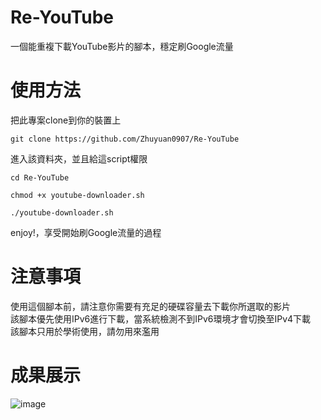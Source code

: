 # Re-YouTube
一個能重複下載YouTube影片的腳本，穩定刷Google流量
# 使用方法
把此專案clone到你的裝置上
```
git clone https://github.com/Zhuyuan0907/Re-YouTube
```
進入該資料夾，並且給這script權限
```
cd Re-YouTube
```
```
chmod +x youtube-downloader.sh
```
```
./youtube-downloader.sh
```
enjoy!，享受開始刷Google流量的過程
# 注意事項
使用這個腳本前，請注意你需要有充足的硬碟容量去下載你所選取的影片  
該腳本優先使用IPv6進行下載，當系統檢測不到IPv6環境才會切換至IPv4下載  
該腳本只用於學術使用，請勿用來濫用  
# 成果展示
![image](https://github.com/user-attachments/assets/6da42ea8-4f78-47ca-a858-0ef75eea0afc)
